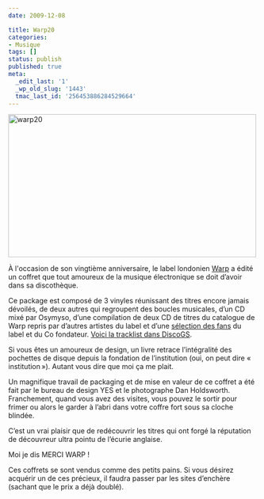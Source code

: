 ```yaml
---
date: 2009-12-08

title: Warp20
categories:
- Musique
tags: []
status: publish
published: true
meta:
  _edit_last: '1'
  _wp_old_slug: '1443'
  tmac_last_id: '256453886284529664'
---
```

<img class="alignnone size-medium wp-image-1442" title="warp20" src="https://dlgjp9x71cipk.cloudfront.net/2009/12/warp20-500x289.jpg" alt="warp20" width="500" height="289" />

À l'occasion de son vingtième anniversaire, le label londonien <a title="Le site de Warp Records" href="https://www.warp.net/">Warp</a> a édité un coffret que tout amoureux de la musique électronique se doit d’avoir dans sa discothèque.

<!--more-->

Ce package est composé de 3 vinyles réunissant des titres encore jamais dévoilés, de deux autres qui regroupent des boucles musicales, d’un CD mixé par Osymyso, d’une compilation de deux CD de titres du catalogue de Warp repris par d’autres artistes du label et d’une <a title="Le site de vote pour la séléction" href="https://www.warp20.net/">sélection des fans</a> du label et du Co fondateur.
<a title="Warp20 sur discoGS" href="https://www.discogs.com/Various-Warp20-Box-Set/release/1939634">Voici la tracklist dans DiscoGS</a>.

Si vous êtes un amoureux de design, un livre retrace l’intégralité des pochettes de disque depuis la fondation de l’institution (oui, on peut dire « institution »). Autant vous dire que moi ça me plait.

Un magnifique travail de packaging et de mise en valeur de ce coffret a été fait par le bureau de design YES et le photographe Dan Holdsworth. Franchement, quand vous avez des visites, vous pouvez le sortir pour frimer ou alors le garder à l’abri dans votre coffre fort sous sa cloche blindée.

C’est un vrai plaisir que de redécouvrir les titres qui ont forgé la réputation de découvreur ultra pointu de l’écurie anglaise.

Moi je dis MERCI WARP !

Ces coffrets se sont vendus comme des petits pains. Si vous désirez acquérir un de ces précieux, il faudra passer par les sites d’enchère (sachant que le prix a déjà doublé).

